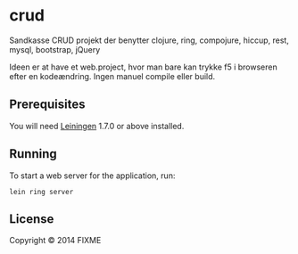 # crud

Sandkasse CRUD projekt der benytter clojure, ring, compojure, hiccup, rest, mysql, bootstrap, jQuery

Ideen er at have et web.project, hvor man bare kan trykke f5 i browseren efter en kodeændring. Ingen manuel compile eller build.

## Prerequisites

You will need [Leiningen][1] 1.7.0 or above installed.

[1]: https://github.com/technomancy/leiningen

## Running

To start a web server for the application, run:

    lein ring server

## License

Copyright © 2014 FIXME
